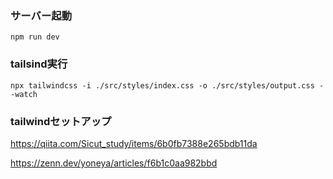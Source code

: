### サーバー起動
```
npm run dev
```

### tailsind実行
```
npx tailwindcss -i ./src/styles/index.css -o ./src/styles/output.css --watch
```

### tailwindセットアップ

https://qiita.com/Sicut_study/items/6b0fb7388e265bdb11da

https://zenn.dev/yoneya/articles/f6b1c0aa982bbd



